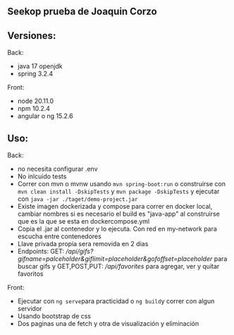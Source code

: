 
## Seekop prueba de Joaquin Corzo


## Versiones:

Back:

- java 17 openjdk
- spring 3.2.4

Front:
- node 20.11.0
- npm 10.2.4
- angular o ng  15.2.6

## Uso:

Back: 
- no necesita configurar .env
- No inlcuido tests
- Correr con mvn o mvnw usando `mvn spring-boot:run` o construirse con `mvn clean install -DskipTests` y `mvn package -DskipTests` y ejecutar con `java -jar ./taget/demo-project.jar`
- Existe imagen dockerizada y compose para correr en docker local, cambiar nombres si es necesario el build es "java-app" al construirse que es la que se esta en dockercompose.yml
- Copia el .jar al contenedor y lo ejecuta. Con red en my-network para escucha entre contenedores
- Llave privada propia sera removida en 2 dias
- Endpoints: GET: */api/gifs?gifname=palceholder&giflimit=placeholder&gofoffset=placeholder* para buscar gifs y GET,POST,PUT: */api/favorites* para agregar, ver y quitar favoritos

Front: 
- Ejecutar con `ng serve`para practicidad o `ng build`y correr con algun servidor
- Usando bootstrap de css
- Dos paginas una de fetch y otra de visualización y eliminación